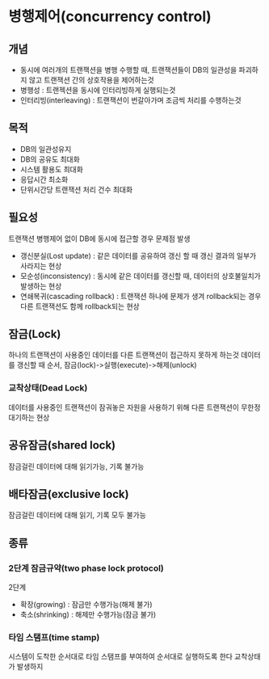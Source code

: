 # 병행제어(concurrency control)

## 개념
- 동시에 여러개의 트랜잭션을 병행 수행할 때, 트랜잭션들이 DB의 일관성을 파괴하지 않고 트랜잭션 간의 상호작용을 제어하는것
- 병행성 : 트랜젝션을 동시에 인터리빙하게 실행되는것
- 인터리빙(interleaving) : 트랜잭션이 번갈아가며 조금씩 처리를 수행하는것

## 목적
- DB의 일관성유지
- DB의 공유도 최대화
- 시스템 활용도 최대화
- 응답시간 최소화
- 단위시간당 트랜잭션 처리 건수 최대화

## 필요성
트랜잭션 병행제어 없이 DB에 동시에 접근할 경우 문제점 발생
- 갱신분실(Lost update) : 같은 데이터를 공유하여 갱신 할 때 갱신 결과의 일부가 사라지는 현상
- 모순성(inconsistency) : 동시에 같은 데이터를 갱신할 때, 데이터의 상호불일치가 발생하는 현상
- 연쇄복귀(cascading rollback) : 트랜잭션 하나에 문제가 생겨 rollback되는 경우 다른 트랜잭션도 함께 rollback되는 현상

## 잠금(Lock)
하나의 트랜잭션이 사용중인 데이터를 다른 트랜잭션이 접근하지 못하게 하는것
데이터를 갱신할 때 순서, 잠금(lock)->실행(execute)->해제(unlock)
### 교착상태(Dead Lock)
데이터를 사용중인 트랜잭션이 잠궈놓은 자원을 사용하기 위해 다른 트랜잭션이 무한정 대기하는 현상
## 공유잠금(shared lock)
잠금걸린 데이터에 대해 읽기가능, 기록 불가능
## 배타잠금(exclusive lock)
잠금걸린 데이터에 대해 읽기, 기록 모두 불가능

## 종류
### 2단계 잠금규약(two phase lock protocol)
2단계
- 확장(growing) : 잠금만 수행가능(해제 불가)
- 축소(shrinking) : 해제만 수행가능(잠금 불가)
### 타임 스탬프(time stamp) 
시스템이 도착한 순서대로 타임 스탬프를 부여하여 순서대로 실행하도록 한다
교착상태가 발생하지 

